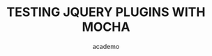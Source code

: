 ---
layout: post
title: TESTING JQUERY PLUGINS WITH MOCHA
description: "How to test jQuery plugins with Mocha using JSDOM"
author: academo
modified: 2013-09-06
tags: [grunt, less]

comments: true
share: true
---